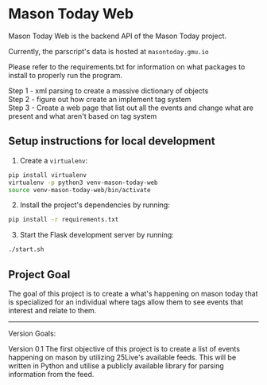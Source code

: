 # Mason Today Web

Mason Today Web is the backend API of the Mason Today project. 

Currently, the parscript's data is hosted at `masontoday.gmu.io`

Please refer to the requirements.txt for information on what packages to
install to properly run the program.

Step 1 - xml parsing to create a massive dictionary of objects  
Step 2 - figure out how create an implement tag system  
Step 3 - Create a web page that list out all the events and change what are
present and what aren't based on tag system  

## Setup instructions for local development

1) Create a `virtualenv`:

```sh
pip install virtualenv
virtualenv -p python3 venv-mason-today-web
source venv-mason-today-web/bin/activate
```

2) Install the project's dependencies by running:

```sh
pip install -r requirements.txt
```

3) Start the Flask development server by running:

```sh
./start.sh
```

## Project Goal

The goal of this project is to create a what's happening on mason today that is specialized for an individual where tags allow them to see events that interest and relate to them.

---
Version Goals:

Version 0.1
The first objective of this project is to create a list of events happening on mason by utilizing 25Live's available feeds. This will be written in Python and utilise a publicly available library for parsing information from the feed.
